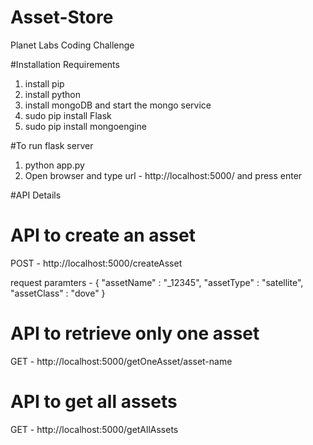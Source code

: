 # Asset-Store
Planet Labs Coding Challenge

#Installation Requirements

1. install pip
2. install python
3. install mongoDB and start the mongo service
4. sudo pip install Flask
5. sudo pip install mongoengine

#To run flask server 
1. python app.py
2. Open browser and type url - http://localhost:5000/ and press enter

#API Details

# API to create an asset

POST - http://localhost:5000/createAsset

request paramters - {
	"assetName" : "_12345",
	"assetType" : "satellite",
	"assetClass" : "dove"
}

# API to retrieve only one asset

GET - http://localhost:5000/getOneAsset/asset-name

# API to get all assets

GET - http://localhost:5000/getAllAssets

